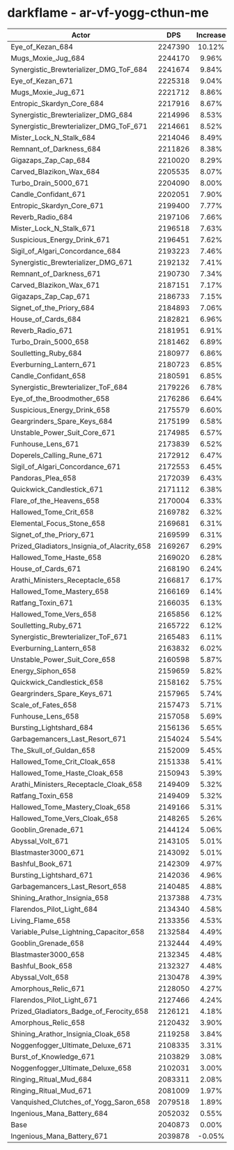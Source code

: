 # darkflame - ar-vf-yogg-cthun-me
| Actor | DPS | Increase |
|---|:---:|:---:|
|Eye_of_Kezan_684|2247390|10.12%|
|Mugs_Moxie_Jug_684|2244170|9.96%|
|Synergistic_Brewterializer_DMG_ToF_684|2241674|9.84%|
|Eye_of_Kezan_671|2225318|9.04%|
|Mugs_Moxie_Jug_671|2221712|8.86%|
|Entropic_Skardyn_Core_684|2217916|8.67%|
|Synergistic_Brewterializer_DMG_684|2214996|8.53%|
|Synergistic_Brewterializer_DMG_ToF_671|2214661|8.52%|
|Mister_Lock_N_Stalk_684|2214046|8.49%|
|Remnant_of_Darkness_684|2211826|8.38%|
|Gigazaps_Zap_Cap_684|2210020|8.29%|
|Carved_Blazikon_Wax_684|2205535|8.07%|
|Turbo_Drain_5000_671|2204090|8.00%|
|Candle_Confidant_671|2202051|7.90%|
|Entropic_Skardyn_Core_671|2199400|7.77%|
|Reverb_Radio_684|2197106|7.66%|
|Mister_Lock_N_Stalk_671|2196518|7.63%|
|Suspicious_Energy_Drink_671|2196451|7.62%|
|Sigil_of_Algari_Concordance_684|2193223|7.46%|
|Synergistic_Brewterializer_DMG_671|2192132|7.41%|
|Remnant_of_Darkness_671|2190730|7.34%|
|Carved_Blazikon_Wax_671|2187151|7.17%|
|Gigazaps_Zap_Cap_671|2186733|7.15%|
|Signet_of_the_Priory_684|2184893|7.06%|
|House_of_Cards_684|2182821|6.96%|
|Reverb_Radio_671|2181951|6.91%|
|Turbo_Drain_5000_658|2181462|6.89%|
|Soulletting_Ruby_684|2180977|6.86%|
|Everburning_Lantern_671|2180723|6.85%|
|Candle_Confidant_658|2180591|6.85%|
|Synergistic_Brewterializer_ToF_684|2179226|6.78%|
|Eye_of_the_Broodmother_658|2176286|6.64%|
|Suspicious_Energy_Drink_658|2175579|6.60%|
|Geargrinders_Spare_Keys_684|2175199|6.58%|
|Unstable_Power_Suit_Core_671|2174985|6.57%|
|Funhouse_Lens_671|2173839|6.52%|
|Doperels_Calling_Rune_671|2172912|6.47%|
|Sigil_of_Algari_Concordance_671|2172553|6.45%|
|Pandoras_Plea_658|2172039|6.43%|
|Quickwick_Candlestick_671|2171112|6.38%|
|Flare_of_the_Heavens_658|2170004|6.33%|
|Hallowed_Tome_Crit_658|2169782|6.32%|
|Elemental_Focus_Stone_658|2169681|6.31%|
|Signet_of_the_Priory_671|2169599|6.31%|
|Prized_Gladiators_Insignia_of_Alacrity_658|2169267|6.29%|
|Hallowed_Tome_Haste_658|2169020|6.28%|
|House_of_Cards_671|2168190|6.24%|
|Arathi_Ministers_Receptacle_658|2166817|6.17%|
|Hallowed_Tome_Mastery_658|2166169|6.14%|
|Ratfang_Toxin_671|2166035|6.13%|
|Hallowed_Tome_Vers_658|2165856|6.12%|
|Soulletting_Ruby_671|2165722|6.12%|
|Synergistic_Brewterializer_ToF_671|2165483|6.11%|
|Everburning_Lantern_658|2163832|6.02%|
|Unstable_Power_Suit_Core_658|2160598|5.87%|
|Energy_Siphon_658|2159659|5.82%|
|Quickwick_Candlestick_658|2158162|5.75%|
|Geargrinders_Spare_Keys_671|2157965|5.74%|
|Scale_of_Fates_658|2157473|5.71%|
|Funhouse_Lens_658|2157058|5.69%|
|Bursting_Lightshard_684|2156136|5.65%|
|Garbagemancers_Last_Resort_671|2154024|5.54%|
|The_Skull_of_Guldan_658|2152009|5.45%|
|Hallowed_Tome_Crit_Cloak_658|2151338|5.41%|
|Hallowed_Tome_Haste_Cloak_658|2150943|5.39%|
|Arathi_Ministers_Receptacle_Cloak_658|2149409|5.32%|
|Ratfang_Toxin_658|2149409|5.32%|
|Hallowed_Tome_Mastery_Cloak_658|2149166|5.31%|
|Hallowed_Tome_Vers_Cloak_658|2148265|5.26%|
|Gooblin_Grenade_671|2144124|5.06%|
|Abyssal_Volt_671|2143105|5.01%|
|Blastmaster3000_671|2143092|5.01%|
|Bashful_Book_671|2142309|4.97%|
|Bursting_Lightshard_671|2142036|4.96%|
|Garbagemancers_Last_Resort_658|2140485|4.88%|
|Shining_Arathor_Insignia_658|2137388|4.73%|
|Flarendos_Pilot_Light_684|2134340|4.58%|
|Living_Flame_658|2133356|4.53%|
|Variable_Pulse_Lightning_Capacitor_658|2132584|4.49%|
|Gooblin_Grenade_658|2132444|4.49%|
|Blastmaster3000_658|2132345|4.48%|
|Bashful_Book_658|2132327|4.48%|
|Abyssal_Volt_658|2130478|4.39%|
|Amorphous_Relic_671|2128050|4.27%|
|Flarendos_Pilot_Light_671|2127466|4.24%|
|Prized_Gladiators_Badge_of_Ferocity_658|2126121|4.18%|
|Amorphous_Relic_658|2120432|3.90%|
|Shining_Arathor_Insignia_Cloak_658|2119258|3.84%|
|Noggenfogger_Ultimate_Deluxe_671|2108335|3.31%|
|Burst_of_Knowledge_671|2103829|3.08%|
|Noggenfogger_Ultimate_Deluxe_658|2102031|3.00%|
|Ringing_Ritual_Mud_684|2083311|2.08%|
|Ringing_Ritual_Mud_671|2081009|1.97%|
|Vanquished_Clutches_of_Yogg_Saron_658|2079518|1.89%|
|Ingenious_Mana_Battery_684|2052032|0.55%|
|Base|2040873|0.00%|
|Ingenious_Mana_Battery_671|2039878|-0.05%|
